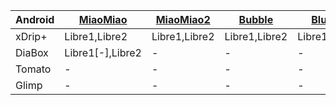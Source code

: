 
|Android|[MiaoMiao](https://miaomiao.cool/products/miaomiao-smart-reader)|[MiaoMiao2](https://miaomiao.cool/products/miaomiao2-smart-reader?variant=21342749098043)|[Bubble](https://vk.com/saharmonitor)|[BluCon](https://www.ambrosiasys.com/our-products/)|[LimiTter](https://vk.com/limitter)|
|-|-|-|-|-|-|
|xDrip+|Libre1,Libre2|Libre1,Libre2|Libre1,Libre2|Libre1,Libre2|Libre1,Libre2|
|DiaBox|Libre1[-],Libre2|-|-|-|-|
|Tomato|-|-|-|-|-|
|Glimp|-|-|-|-|-|
<!--stackedit_data:
eyJoaXN0b3J5IjpbMjA2NTYwODc4NSwxMzI3ODQ1NTY4LC0xMD
A0NzIwMTMzXX0=
-->